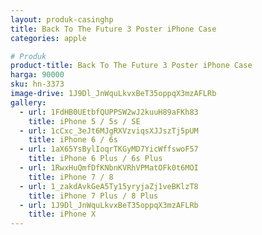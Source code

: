 ```yaml
---
layout: produk-casinghp
title: Back To The Future 3 Poster iPhone Case
categories: apple

# Produk
product-title: Back To The Future 3 Poster iPhone Case
harga: 90000
sku: hn-3373
image-drive: 1J9Dl_JnWquLkvxBeT35oppqX3mzAFLRb
gallery:
  - url: 1FdHB0UEtbfQUPPSW2wJ2kuuH89aFKh83
    title: iPhone 5 / 5s / SE
  - url: 1cCxc_3eJt6MJgRXVzviqsXJJszTj5pUM
    title: iPhone 6 / 6s
  - url: 1aX65YsBylIoqrTKGyMD7YicWffswoF57
    title: iPhone 6 Plus / 6s Plus
  - url: 1RwxHuQmfDfKNbnKVRhVPMatOFk0t6MOI
    title: iPhone 7 / 8
  - url: 1_zakdAvkGeA5Ty15yryjaZj1veBKlzT8
    title: iPhone 7 Plus / 8 Plus
  - url: 1J9Dl_JnWquLkvxBeT35oppqX3mzAFLRb
    title: iPhone X
---
```

